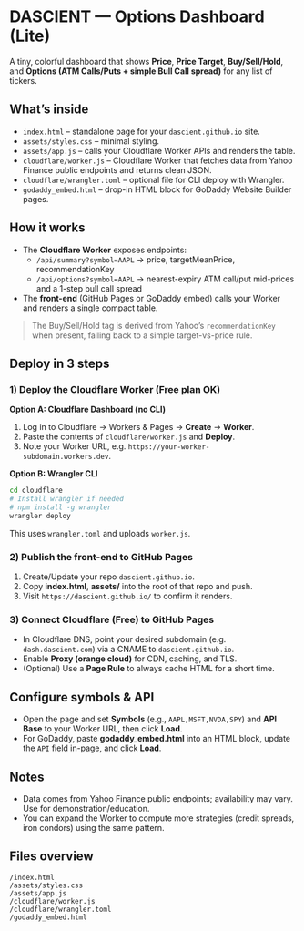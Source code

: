 # DASCIENT — Options Dashboard (Lite)

A tiny, colorful dashboard that shows **Price**, **Price Target**, **Buy/Sell/Hold**, and **Options (ATM Calls/Puts + simple Bull Call spread)** for any list of tickers.

## What’s inside
- `index.html` – standalone page for your `dascient.github.io` site.
- `assets/styles.css` – minimal styling.
- `assets/app.js` – calls your Cloudflare Worker APIs and renders the table.
- `cloudflare/worker.js` – Cloudflare Worker that fetches data from Yahoo Finance public endpoints and returns clean JSON.
- `cloudflare/wrangler.toml` – optional file for CLI deploy with Wrangler.
- `godaddy_embed.html` – drop-in HTML block for GoDaddy Website Builder pages.

## How it works
- The **Cloudflare Worker** exposes endpoints:
  - `/api/summary?symbol=AAPL` → price, targetMeanPrice, recommendationKey
  - `/api/options?symbol=AAPL` → nearest-expiry ATM call/put mid-prices and a 1-step bull call spread
- The **front-end** (GitHub Pages or GoDaddy embed) calls your Worker and renders a single compact table.

> The Buy/Sell/Hold tag is derived from Yahoo’s `recommendationKey` when present, falling back to a simple target-vs-price rule.

## Deploy in 3 steps

### 1) Deploy the Cloudflare Worker (Free plan OK)
**Option A: Cloudflare Dashboard (no CLI)**
1. Log in to Cloudflare → Workers & Pages → **Create** → **Worker**.
2. Paste the contents of `cloudflare/worker.js` and **Deploy**.
3. Note your Worker URL, e.g. `https://your-worker-subdomain.workers.dev`.

**Option B: Wrangler CLI**
```bash
cd cloudflare
# Install wrangler if needed
# npm install -g wrangler
wrangler deploy
```
This uses `wrangler.toml` and uploads `worker.js`.

### 2) Publish the front-end to GitHub Pages
1. Create/Update your repo `dascient.github.io`.
2. Copy **index.html**, **assets/** into the root of that repo and push.
3. Visit `https://dascient.github.io/` to confirm it renders.

### 3) Connect Cloudflare (Free) to GitHub Pages
- In Cloudflare DNS, point your desired subdomain (e.g. `dash.dascient.com`) via a CNAME to `dascient.github.io`.
- Enable **Proxy (orange cloud)** for CDN, caching, and TLS.
- (Optional) Use a **Page Rule** to always cache HTML for a short time.

## Configure symbols & API
- Open the page and set **Symbols** (e.g., `AAPL,MSFT,NVDA,SPY`) and **API Base** to your Worker URL, then click **Load**.
- For GoDaddy, paste **godaddy_embed.html** into an HTML block, update the `API` field in-page, and click **Load**.

## Notes
- Data comes from Yahoo Finance public endpoints; availability may vary. Use for demonstration/education.
- You can expand the Worker to compute more strategies (credit spreads, iron condors) using the same pattern.

## Files overview
```
/index.html
/assets/styles.css
/assets/app.js
/cloudflare/worker.js
/cloudflare/wrangler.toml
/godaddy_embed.html
```
